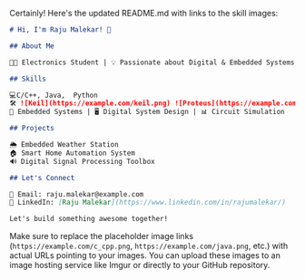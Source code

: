 Certainly! Here's the updated README.md with links to the skill images:

```markdown
# Hi, I'm Raju Malekar! 👋

## About Me

👨‍💻 Electronics Student | 💡 Passionate about Digital & Embedded Systems | 🚀 Skilled in C/C++, Java, Python

## Skills

💻C/C++, Java,  Python
🛠️ ![Keil](https://example.com/keil.png) ![Proteus](https://example.com/proteus.png) ![Multisim](https://example.com/multisim.png) ![Matlab](https://example.com/matlab.png)  
🔌 Embedded Systems | 🖥️ Digital System Design | 📊 Circuit Simulation  

## Projects

🌦️ Embedded Weather Station  
🏠 Smart Home Automation System  
🔊 Digital Signal Processing Toolbox  

## Let's Connect

📧 Email: raju.malekar@example.com  
💼 LinkedIn: [Raju Malekar](https://www.linkedin.com/in/rajumalekar/)  

Let's build something awesome together!
```

Make sure to replace the placeholder image links (`https://example.com/c_cpp.png`, `https://example.com/java.png`, etc.) with actual URLs pointing to your images. You can upload these images to an image hosting service like Imgur or directly to your GitHub repository.
